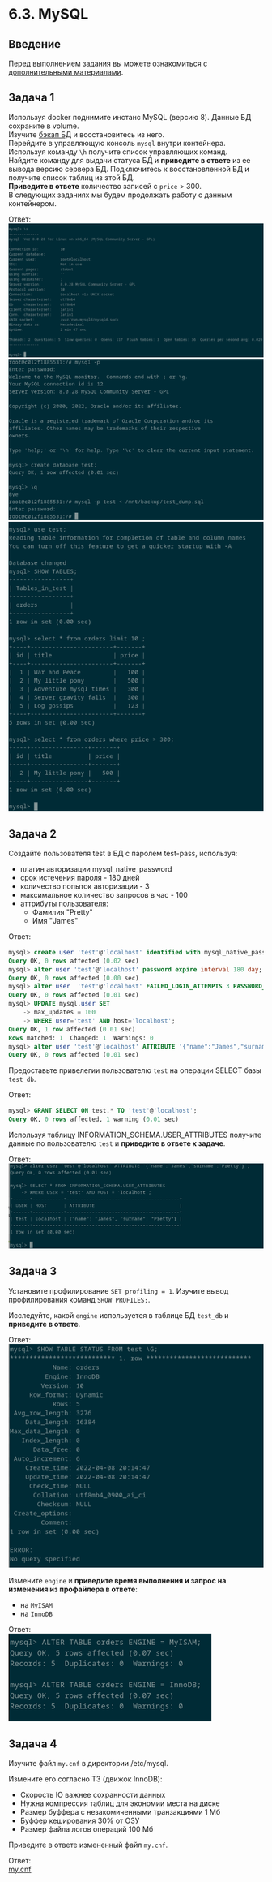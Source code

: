 # 6.3. MySQL

## Введение

Перед выполнением задания вы можете ознакомиться с 
[дополнительными материалами](https://github.com/netology-code/virt-homeworks/tree/master/additional/README.md).

## Задача 1

Используя docker поднимите инстанс MySQL (версию 8). Данные БД сохраните в volume.  
Изучите [бэкап БД](https://github.com/netology-code/virt-homeworks/tree/master/06-db-03-mysql/test_data) и восстановитесь из него.  
Перейдите в управляющую консоль `mysql` внутри контейнера.  
Используя команду `\h` получите список управляющих команд.  
Найдите команду для выдачи статуса БД и **приведите в ответе** из ее вывода версию сервера БД.
Подключитесь к восстановленной БД и получите список таблиц из этой БД.  
**Приведите в ответе** количество записей с `price` > 300.  
В следующих заданиях мы будем продолжать работу с данным контейнером.

Ответ:  
![](./6.3.1_01.png)  
![](./6.3.1_02.png)  
![](6.3.1_03.png)

## Задача 2

Создайте пользователя test в БД c паролем test-pass, используя:
- плагин авторизации mysql_native_password
- срок истечения пароля - 180 дней 
- количество попыток авторизации - 3 
- максимальное количество запросов в час - 100
- аттрибуты пользователя:
    - Фамилия "Pretty"
    - Имя "James"

Ответ:  
```sql
mysql> create user 'test'@'localhost' identified with mysql_native_password by 'test-pass' ;
Query OK, 0 rows affected (0.02 sec)
mysql> alter user 'test'@'localhost' password expire interval 180 day;
Query OK, 0 rows affected (0.00 sec)
mysql> alter user  'test'@'localhost' FAILED_LOGIN_ATTEMPTS 3 PASSWORD_LOCK_TIME UNBOUNDED;
Query OK, 0 rows affected (0.01 sec)
mysql> UPDATE mysql.user SET
    -> max_updates = 100
    -> WHERE user='test' AND host='localhost';
Query OK, 1 row affected (0.01 sec)
Rows matched: 1  Changed: 1  Warnings: 0
mysql> alter user 'test'@'localhost' ATTRIBUTE '{"name":"James","surname":"Pretty"}';
Query OK, 0 rows affected (0.01 sec)
```

Предоставьте привелегии пользователю `test` на операции SELECT базы `test_db`.

Ответ:  
```sql
mysql> GRANT SELECT ON test.* TO 'test'@'localhost';
Query OK, 0 rows affected, 1 warning (0.01 sec)
```
    
Используя таблицу INFORMATION_SCHEMA.USER_ATTRIBUTES получите данные по пользователю `test` и **приведите в ответе к задаче**.

Ответ:  
![](6.3.2_01.png)

## Задача 3

Установите профилирование `SET profiling = 1`.
Изучите вывод профилирования команд `SHOW PROFILES;`.

Исследуйте, какой `engine` используется в таблице БД `test_db` и **приведите в ответе**.

Ответ:  
![](6.3.3_01.png)

Измените `engine` и **приведите время выполнения и запрос на изменения из профайлера в ответе**:
- на `MyISAM`
- на `InnoDB`

Ответ:  
![](6.3.3_02.png)

## Задача 4 

Изучите файл `my.cnf` в директории /etc/mysql.

Измените его согласно ТЗ (движок InnoDB):
- Скорость IO важнее сохранности данных
- Нужна компрессия таблиц для экономии места на диске
- Размер буффера с незакомиченными транзакциями 1 Мб
- Буффер кеширования 30% от ОЗУ
- Размер файла логов операций 100 Мб

Приведите в ответе измененный файл `my.cnf`.

Ответ:  
[my.cnf](./my.cnf)
